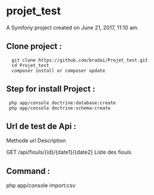 projet_test
===========

A Symfony project created on June 21, 2017, 11:10 am.



Clone project :
---------------

      git clone https://github.com/bradai/Projet_test.git
      cd Projet_test
      composer install or composer update

Step for install Project :
--------------------------

     php app/console doctrine:database:create
     php app/console doctrine:schema:create




Url de test de Api :
-----------------------------------------
Methode         url                                      Description

GET             /api/fiouls/{id}/{date1}/{date2}         Liste des fiouls


Command :
-----------------------------------------

php app/console import:csv
